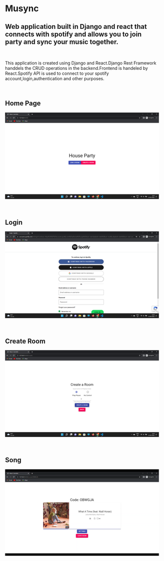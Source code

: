# Musync
## Web application built in Django and react that connects with spotify and allows you to join party and sync your music together.

<br />

This application is created using Django and React.Django Rest Framework handdels the CRUD operations in the backend.Frontend is handeled by React.Spotify API is used to connect to your spotify account,login,authentication and other purposes.

<br />

## Home Page
![Alt text](https://github.com/Amk99/Musync/blob/main/screen_shots/Screenshot%20(10).png?raw=true "Optional Title")

<br />

## Login
![Alt text](https://github.com/Amk99/Musync/blob/main/screen_shots/Screenshot%20(15).png?raw=true "Optional Title")

<br />

## Create Room
![Alt text](https://github.com/Amk99/Musync/blob/main/screen_shots/Screenshot%20(11).png?raw=true "Optional Title")

<br />

## Song
![Alt text](https://github.com/Amk99/Musync/blob/main/screen_shots/Screenshot%20(16).png?raw=true "Optional Title")


